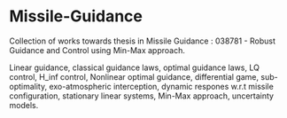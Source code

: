 # Missile-Guidance
Collection of works towards thesis in Missile Guidance :
038781 - Robust Guidance and Control using Min-Max approach.

Linear guidance, classical guidance laws, optimal guidance laws, LQ control,
H_inf control, Nonlinear optimal guidance, differential game, sub-optimality,
exo-atmospheric interception, dynamic respones w.r.t missile configuration,
stationary linear systems, Min-Max approach, uncertainty models.
